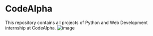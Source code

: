 # CodeAlpha
This repository contains all projects of Python and Web Development internship at CodeAlpha.
![image](https://github.com/iam-priyanshu-sharma/CodeAlpha/assets/77437944/8e249483-d614-4180-ac64-f4b86281629b)
